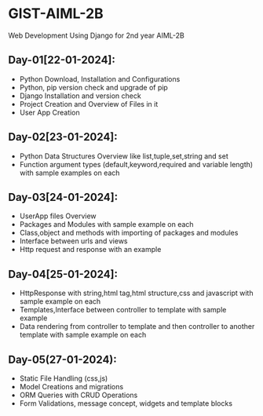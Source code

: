 # GIST-AIML-2B
Web Development Using Django for 2nd year AIML-2B

## Day-01[22-01-2024]:
  - Python Download, Installation and Configurations
  - Python, pip version check and upgrade of pip
  - Django Installation and version check
  - Project Creation and Overview of Files in it
  - User App Creation

## Day-02[23-01-2024]:
  - Python Data Structures Overview like list,tuple,set,string and set
  - Function argument types (default,keyword,required and variable length) with sample examples on each

## Day-03[24-01-2024]:
  - UserApp files Overview
  - Packages and Modules with sample example on each
  - Class,object and methods with importing of packages and modules
  - Interface between urls and views
  - Http request and response with an example

## Day-04[25-01-2024]:
  - HttpResponse with string,html tag,html structure,css and javascript with sample example on each
  - Templates,Interface between controller to template with sample example
  - Data rendering from controller to template and then controller to another template with sample example on each

## Day-05(27-01-2024):
  - Static File Handling (css,js)
  - Model Creations and migrations
  - ORM Queries with CRUD Operations
  - Form Validations, message concept, widgets and template blocks
